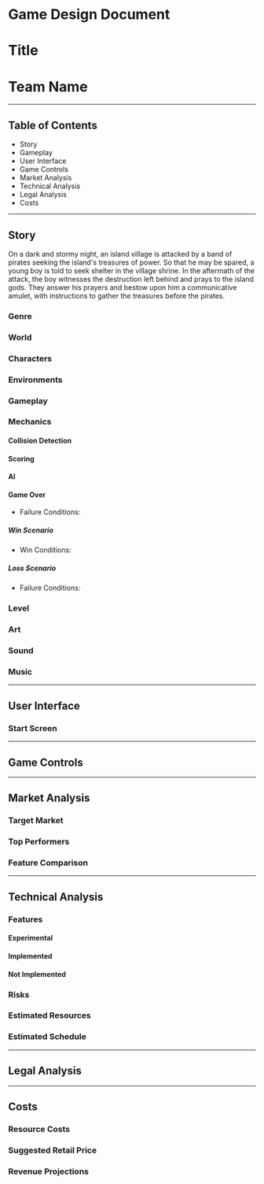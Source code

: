 # Game Design Document

# Title

# Team Name

---

## Table of Contents

* Story
* Gameplay
* User Interface
* Game Controls
* Market Analysis
* Technical Analysis
* Legal Analysis
* Costs

---

## Story
On a dark and stormy night, an island village is attacked by a band of pirates seeking the island's treasures of power. So that he may be spared, a young boy is told to seek shelter in the village shrine. In the aftermath of the attack, the boy witnesses the destruction left behind and prays to the island gods. They answer his prayers and bestow upon him a communicative amulet, with instructions to gather the treasures before the pirates.
### Genre

### World

### Characters

### Environments

### Gameplay
 
### Mechanics

#### Collision Detection

#### Scoring

#### AI

#### Game Over
* Failure Conditions:
   

##### Win Scenario
* Win Conditions:


##### Loss Scenario
* Failure Conditions:


### Level


### Art

### Sound

### Music

---
## User Interface

### Start Screen

---
## Game Controls
---
## Market Analysis

### Target Market

### Top Performers

### Feature Comparison
---
## Technical Analysis

### Features

#### Experimental

#### Implemented

#### Not Implemented

### Risks

### Estimated Resources

### Estimated Schedule
---
## Legal Analysis
---
## Costs

### Resource Costs

### Suggested Retail Price

### Revenue Projections
